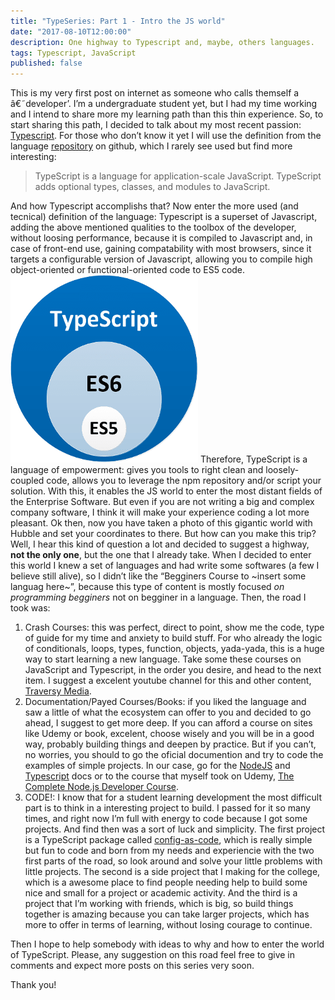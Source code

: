 ```yaml
---
title: "TypeSeries: Part 1 - Intro the JS world"
date: "2017-08-10T12:00:00"
description: One highway to Typescript and, maybe, others languages.
tags: Typescript, JavaScript
published: false
---
```


This is my very first post on internet as someone who calls themself a â€˜developer’. I’m a undergraduate student yet, but I had my time working and I intend to share more my learning path than this thin experience.
So, to start sharing this path, I decided to talk about my most recent passion: [Typescript](https://www.typescriptlang.org/). For those who don’t know it yet I will use the definition from the language [repository](https://github.com/Microsoft/TypeScript) on github, which I rarely see used but find more interesting:

> TypeScript is a language for application-scale JavaScript. TypeScript adds optional types, classes, and modules to JavaScript.

And how Typescript accomplishs that? Now enter the more used (and tecnical) definition of the language: Typescript is a superset of Javascript, adding the above mentioned qualities to the toolbox of the developer, without loosing performance, because it is compiled to Javascript and, in case of front-end use, gaining compatability with most browsers, since it targets a configurable version of Javascript, allowing you to compile high object-oriented or functional-oriented code to ES5 code.
![TypeScript as a supert of JavaScript ES6 and ES5](./typescript-superset.png)
Therefore, TypeScript is a language of empowerment: gives you tools to right clean and loosely-coupled code, allows you to leverage the npm repository and/or script your solution. With this, it enables the JS world to enter the most distant fields of the Enterprise Software. But even if you are not writing a big and complex company software, I think it will make your experience coding a lot more pleasant.
Ok then, now you have taken a photo of this gigantic world with Hubble and set your coordinates to there. But how can you make this trip? Well, I hear this kind of question a lot and decided to suggest a highway, **not the only one**, but the one that I already take.
When I decided to enter this world I knew a set of languages and had write some softwares (a few I believe still alive), so I didn’t like the “Begginers Course to ~insert some languag here~”, because this type of content is mostly focused _on programming begginers_ not on begginer in a language. Then, the road I took was:

1. Crash Courses: this was perfect, direct to point, show me the code, type of guide for my time and anxiety to build stuff. For who already the logic of conditionals, loops, types, function, objects, yada-yada, this is a huge way to start learning a new language. Take some these courses on JavaScript and Typescript, in the order you desire, and head to the next item. I suggest a excelent youtube channel for this and other content, [Traversy Media](https://www.youtube.com/user/TechGuyWeb).
2. Documentation/Payed Courses/Books: if you liked the language and saw a little of what the ecosystem can offer to you and decided to go ahead, I suggest to get more deep. If you can afford a course on sites like Udemy or book, excelent, choose wisely and you will be in a good way, probably building things and deepen by practice. But if you can’t, no worries, you should to go the oficial documention and try to code the examples of simple projects. In our case, go for the [NodeJS](https://nodejs.org/en/docs/guides/) and [Typescript](https://www.typescriptlang.org/docs/home.html) docs or to the course that myself took on Udemy, [The Complete Node.js Developer Course](https://www.udemy.com/the-complete-nodejs-developer-course-2/).
3. CODE!: I know that for a student learning development the most difficult part is to think in a interesting project to build. I passed for it so many times, and right now I’m full with energy to code because I got some projects. And find then was a sort of luck and simplicity. The first project is a TypeScript package called [config-as-code](https://www.npmjs.com/package/config-as-code), which is really simple but fun to code and born from my needs and experiencie with the two first parts of the road, so look around and solve your little problems with little projects. The second is a side project that I making for the college, which is a awesome place to find people needing help to build some nice and small for a project or academic activity. And the third is a project that I’m working with friends, which is big, so build things together is amazing because you can take larger projects, which has more to offer in terms of learning, without losing courage to continue.

Then I hope to help somebody with ideas to why and how to enter the world of TypeScript. Please, any suggestion on this road feel free to give in comments and expect more posts on this series very soon.

Thank you!
